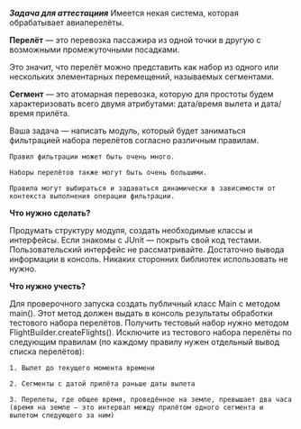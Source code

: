 _**Задача для аттестациия**_
Имеется некая система, которая обрабатывает авиаперелёты.

   **Перелёт** — это перевозка пассажира из одной точки в другую с возможными промежуточными посадками.

Это значит, что перелёт можно представить как набор из одного или нескольких элементарных перемещений, называемых сегментами.

  **Сегмент** — это атомарная перевозка, которую для простоты будем характеризовать всего двумя атрибутами: дата/время вылета и дата/время прилёта.

Ваша задача — написать модуль, который будет заниматься фильтрацией набора перелётов согласно различным правилам.

    Правил фильтрации может быть очень много.

    Наборы перелётов также могут быть очень большими.

    Правила могут выбираться и задаваться динамически в зависимости от контекста выполнения операции фильтрации.
**Что нужно сделать?**

Продумать структуру модуля, создать необходимые классы и интерфейсы. Если знакомы с JUnit — покрыть свой код тестами. 
Пользовательский интерфейс не рассматривайте. 
Достаточно вывода информации в консоль.
Никаких сторонних библиотек использовать не нужно.

**Что нужно учесть?**

Для проверочного запуска создать публичный класс Main c методом main(). Этот метод должен выдать в консоль результаты обработки тестового набора перелётов. Получить тестовый набор нужно методом FlightBuilder.createFlights().
Исключите из тестового набора перелёты по следующим правилам (по каждому правилу нужен отдельный вывод списка перелётов):

    1. Вылет до текущего момента времени
    
    2. Сегменты с датой прилёта раньше даты вылета
    
    3. Перелеты, где общее время, проведённое на земле, превышает два часа (время на земле — это интервал между прилётом одного сегмента и вылетом следующего за ним)
